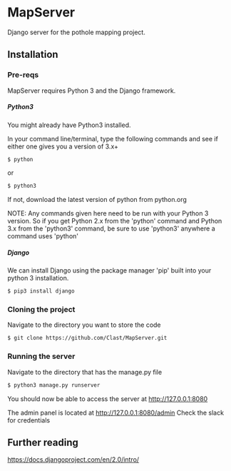 # MapServer

Django server for the pothole mapping project.

## Installation

### Pre-reqs
MapServer requires Python 3 and the Django framework.

##### Python3

You might already have Python3 installed. 

In your command line/terminal, type the following commands and see if either one gives you a version of 3.x+

```sh
$ python
```
or
````sh
$ python3
````

If not, download the latest version of python from python.org

NOTE: Any commands given here need to be run with your Python 3 version. So if you get Python 2.x from the 'python' command and Python 3.x from the 'python3' command, be sure to use 'python3' anywhere a command uses 'python'

##### Django
We can install Django using the package manager 'pip' built into your python 3 installation.

```sh
$ pip3 install django
```

### Cloning the project

Navigate to the directory you want to store the code

```sh
$ git clone https://github.com/Clast/MapServer.git
```

### Running the server
Navigate to the directory that has the manage.py file

```sh
$ python3 manage.py runserver
```
You should now be able to access the server at http://127.0.0.1:8080

The admin panel is located at http://127.0.0.1:8080/admin
Check the slack for credentials

## Further reading
https://docs.djangoproject.com/en/2.0/intro/

